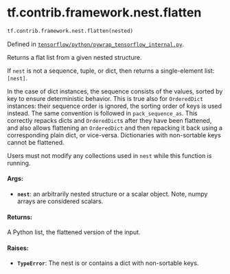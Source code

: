 <div itemscope itemtype="http://developers.google.com/ReferenceObject">
<meta itemprop="name" content="tf.contrib.framework.nest.flatten" />
<meta itemprop="path" content="Stable" />
</div>

# tf.contrib.framework.nest.flatten

``` python
tf.contrib.framework.nest.flatten(nested)
```



Defined in [`tensorflow/python/pywrap_tensorflow_internal.py`](https://www.tensorflow.org/code/tensorflow/python/pywrap_tensorflow_internal.py).

Returns a flat list from a given nested structure.

If `nest` is not a sequence, tuple, or dict, then returns a single-element
list: `[nest]`.

In the case of dict instances, the sequence consists of the values, sorted by
key to ensure deterministic behavior. This is true also for `OrderedDict`
instances: their sequence order is ignored, the sorting order of keys is
used instead. The same convention is followed in `pack_sequence_as`. This
correctly repacks dicts and `OrderedDict`s after they have been flattened,
and also allows flattening an `OrderedDict` and then repacking it back using
a corresponding plain dict, or vice-versa.
Dictionaries with non-sortable keys cannot be flattened.

Users must not modify any collections used in `nest` while this function is
running.

#### Args:

* <b>`nest`</b>: an arbitrarily nested structure or a scalar object. Note, numpy
      arrays are considered scalars.


#### Returns:

A Python list, the flattened version of the input.


#### Raises:

* <b>`TypeError`</b>: The nest is or contains a dict with non-sortable keys.